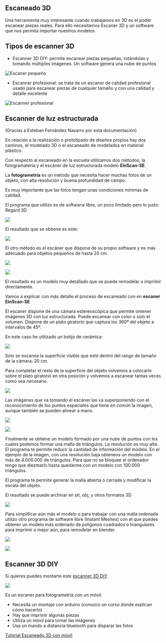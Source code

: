 ## Escaneado 3D

Una herramienta muy interesante cuando trabajamos en 3D es el poder escanear piezas reales. Para ello necesitamos Escaner 3D y un software que nos permita importar nuestros modelos


## Tipos de escanner 3D

* Escanner 3D DIY: permite escanear piezas pequeñas, rotándolas y tomando múltiples imágenes. Un software genera una nube de puntos

![Escaner pequeño](./images/Escanner3D.jpeg)

* Escanner profesional: se trata de un escaner de calidad profesional usado para escanear piezas de cualquier tamaño y con una calidad y detalle excelente

![Escanner profesional](./images/go-scan-3d-spark.jpeg)

## Escanner de luz estructurada

(Gracias a Esteban Fernández Navarro por esta documentación)


En relación a la realización o prototipado de diseños propios hay dos caminos, el modelado 3D o el escaneado de modelados en material plástico.


Con respecto al escaneado en la escuela utilizamos dos métodos; la fotogramatería y el escáner de luz estructurada modelo **EinScan-SE**.

La **fotogrametría** es un método que necesita hacer muchas fotos de un objeto, con alta resolución y buena profundidad de campo. 

Es muy importante que las fotos tengan unas condiciones mínimas de calidad.

El programa que utilizo es de softwarw libre, un poco limitado pero lo justo: Regard 3D

![](./images/image.png)

El resultado que se obtiene es este:

![](./images/image_fotogrametria2.png)

El otro método es el escáner que dispone de su propio software y es más adecuado para objetos pequeños de hasta 20 cm.

![](./images/IMG_20210507_140136.jpg)


![](./images/IMG_20210507_141000.jpg)

El resultado es un modelo muy detallado que se puede remodelar o imprimir directamente.

Vamos a explicar con más detalle el proceso de escaneado con en **escaner EinScan-SE**

El escaner dispone de una cámara estereoscópica que permite ontener imágenes 3D con luz estructurada. Puede escanear con color o solo el volumen. Dispone de un plato giratorio que captura los 360º del objeto a intervalos de 45º.

En este caso he utilizado un botijo de cerámica:

![](./images/IMG_20210507_140112.jpg)

Solo se escanea la superficie visible que esté dentro del rango de tamaño de la cámara; 20 cm.

Para completar el resto de la superficie del objeto volvemos a colocarlo sobre el plato giratorio en otra posición y volvemos a escanear tantas veces como sea necesario.

![](./images/IMG_20210507_140622_2.jpg)

Las imágenes que va tomando el escáner las va superponiendo con el reconocimiento de los puntos espaciales que tiene en común la imagen, aunque también se pueden alinear a mano.

![](./images/IMG_20210507_140031.jpg)


![](./images/IMG_20210507_140214_2.jpg)

Finalmente se obtiene un modelo formado por una nube de puntos con los cuales podemos formar una malla de triángulos. La resolución es muy alta. El programa te permite reducir la cantidad de información del modelo. En el ejemplo de la imagen, con una resolución baja obteneos un modelo con más de 4.000.000 de triángulos. Para que no se bloquee el ordenador tengo que diezmarlo hasta quedarme con un modelo con 100.000 triángulos.

El programa te permite generar la malla abierta o cerrada y modificar la escala del objeto.

El resultado se puede archivar en stl, obj, y otros formatos 3D


![](./images/IMG_20210507_141047.jpg)

Para simplificar aún más el modelo o para trabajar con una malla ordenada utilizo otro programa de software libre (Instant Meshes) con el que puedes obtener un modelo más ordenado de polígonos cuadrados o triangulares para imprimir o mejor aún, para remodelar en blender.


![](./images/IMG_20210507_141148.jpg)


![](./images/IMG_20210507_141432.jpg)



## Escanner 3D DIY

Si quieres puedes montarte este [escanner 3D DIY](https://www.thingiverse.com/thing:3958326)

![](./images/featured_preview_IMG_0007.jpeg)

Es un escaner para fotogrametría con un móvil:

* Necesita un montaje con arduino (conozco un curso donde explican cómo hacerlo)
* Hay que imprimir algunas piezas
* Utiliza un móvil para tomar las imágenes
* Usa un mando a distancia bluetooth para disparar las fotos

[Tutorial Escaneado 3D con móvil](https://bitfab.io/es/blog/escanear-3d-movil/)

